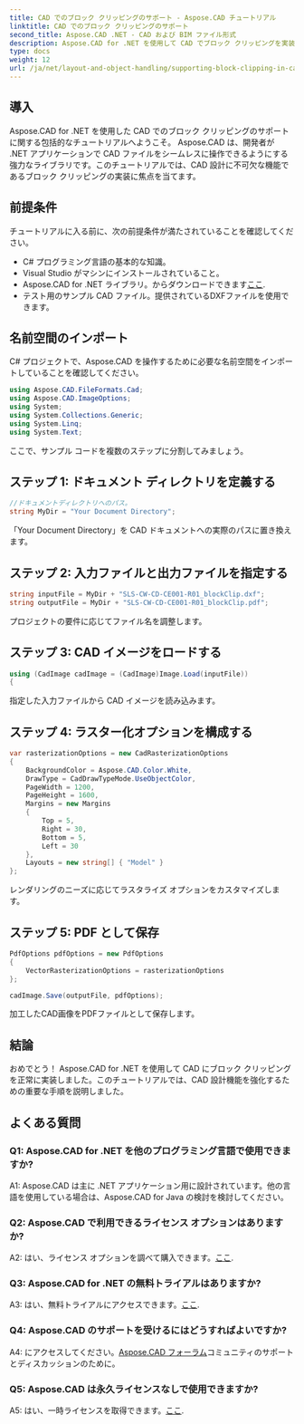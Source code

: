 ```yaml
---
title: CAD でのブロック クリッピングのサポート - Aspose.CAD チュートリアル
linktitle: CAD でのブロック クリッピングのサポート
second_title: Aspose.CAD .NET - CAD および BIM ファイル形式
description: Aspose.CAD for .NET を使用して CAD でブロック クリッピングを実装する方法を学びます。このステップバイステップのチュートリアルで設計能力を強化してください。
type: docs
weight: 12
url: /ja/net/layout-and-object-handling/supporting-block-clipping-in-cad/
---
```

## 導入

Aspose.CAD for .NET を使用した CAD でのブロック クリッピングのサポートに関する包括的なチュートリアルへようこそ。 Aspose.CAD は、開発者が .NET アプリケーションで CAD ファイルをシームレスに操作できるようにする強力なライブラリです。このチュートリアルでは、CAD 設計に不可欠な機能であるブロック クリッピングの実装に焦点を当てます。

## 前提条件

チュートリアルに入る前に、次の前提条件が満たされていることを確認してください。

- C# プログラミング言語の基本的な知識。
- Visual Studio がマシンにインストールされていること。
-  Aspose.CAD for .NET ライブラリ。からダウンロードできます[ここ](https://releases.aspose.com/cad/net/).
- テスト用のサンプル CAD ファイル。提供されているDXFファイルを使用できます。

## 名前空間のインポート

C# プロジェクトで、Aspose.CAD を操作するために必要な名前空間をインポートしていることを確認してください。

```csharp
using Aspose.CAD.FileFormats.Cad;
using Aspose.CAD.ImageOptions;
using System;
using System.Collections.Generic;
using System.Linq;
using System.Text;
```

ここで、サンプル コードを複数のステップに分割してみましょう。

## ステップ 1: ドキュメント ディレクトリを定義する

```csharp
//ドキュメントディレクトリへのパス。
string MyDir = "Your Document Directory";
```

「Your Document Directory」を CAD ドキュメントへの実際のパスに置き換えます。

## ステップ 2: 入力ファイルと出力ファイルを指定する

```csharp
string inputFile = MyDir + "SLS-CW-CD-CE001-R01_blockClip.dxf";
string outputFile = MyDir + "SLS-CW-CD-CE001-R01_blockClip.pdf";
```

プロジェクトの要件に応じてファイル名を調整します。

## ステップ 3: CAD イメージをロードする

```csharp
using (CadImage cadImage = (CadImage)Image.Load(inputFile))
{
```

指定した入力ファイルから CAD イメージを読み込みます。

## ステップ 4: ラスター化オプションを構成する

```csharp
var rasterizationOptions = new CadRasterizationOptions
{
    BackgroundColor = Aspose.CAD.Color.White,
    DrawType = CadDrawTypeMode.UseObjectColor,
    PageWidth = 1200,
    PageHeight = 1600,
    Margins = new Margins
    {
        Top = 5,
        Right = 30,
        Bottom = 5,
        Left = 30
    },
    Layouts = new string[] { "Model" }
};
```

レンダリングのニーズに応じてラスタライズ オプションをカスタマイズします。

## ステップ 5: PDF として保存

```csharp
PdfOptions pdfOptions = new PdfOptions
{
    VectorRasterizationOptions = rasterizationOptions
};

cadImage.Save(outputFile, pdfOptions);
```

加工したCAD画像をPDFファイルとして保存します。

## 結論

おめでとう！ Aspose.CAD for .NET を使用して CAD にブロック クリッピングを正常に実装しました。このチュートリアルでは、CAD 設計機能を強化するための重要な手順を説明しました。

## よくある質問

### Q1: Aspose.CAD for .NET を他のプログラミング言語で使用できますか?

A1: Aspose.CAD は主に .NET アプリケーション用に設計されています。他の言語を使用している場合は、Aspose.CAD for Java の検討を検討してください。

### Q2: Aspose.CAD で利用できるライセンス オプションはありますか?

 A2: はい、ライセンス オプションを調べて購入できます。[ここ](https://purchase.aspose.com/buy).

### Q3: Aspose.CAD for .NET の無料トライアルはありますか?

A3: はい、無料トライアルにアクセスできます。[ここ](https://releases.aspose.com/).

### Q4: Aspose.CAD のサポートを受けるにはどうすればよいですか?

 A4: にアクセスしてください。[Aspose.CAD フォーラム](https://forum.aspose.com/c/cad/19)コミュニティのサポートとディスカッションのために。

### Q5: Aspose.CAD は永久ライセンスなしで使用できますか?

 A5: はい、一時ライセンスを取得できます。[ここ](https://purchase.aspose.com/temporary-license/).